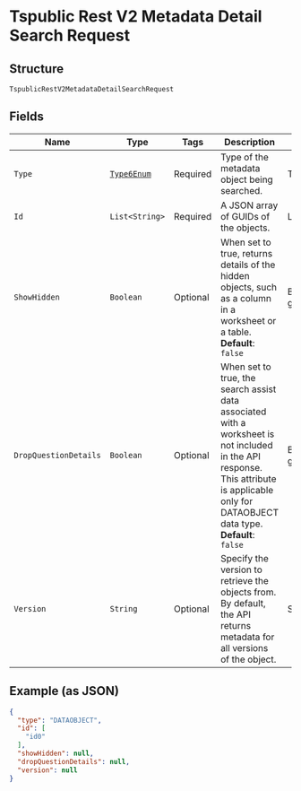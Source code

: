 
# Tspublic Rest V2 Metadata Detail Search Request

## Structure

`TspublicRestV2MetadataDetailSearchRequest`

## Fields

| Name | Type | Tags | Description | Getter | Setter |
|  --- | --- | --- | --- | --- | --- |
| `Type` | [`Type6Enum`](../../doc/models/type-6-enum.md) | Required | Type of the metadata object being searched. | Type6Enum getType() | setType(Type6Enum type) |
| `Id` | `List<String>` | Required | A JSON array of GUIDs of the objects. | List<String> getId() | setId(List<String> id) |
| `ShowHidden` | `Boolean` | Optional | When set to true, returns details of the hidden objects, such as a column in a worksheet or a table.<br>**Default**: `false` | Boolean getShowHidden() | setShowHidden(Boolean showHidden) |
| `DropQuestionDetails` | `Boolean` | Optional | When set to true, the search assist data associated with a worksheet is not included in the API response. This attribute is applicable only for DATAOBJECT data type.<br>**Default**: `false` | Boolean getDropQuestionDetails() | setDropQuestionDetails(Boolean dropQuestionDetails) |
| `Version` | `String` | Optional | Specify the version to retrieve the objects from. By default, the API returns metadata for all versions of the object. | String getVersion() | setVersion(String version) |

## Example (as JSON)

```json
{
  "type": "DATAOBJECT",
  "id": [
    "id0"
  ],
  "showHidden": null,
  "dropQuestionDetails": null,
  "version": null
}
```

